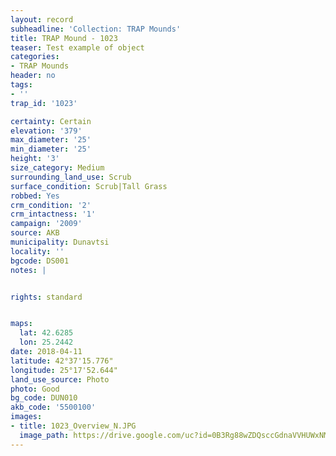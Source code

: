 ```yaml
---
layout: record
subheadline: 'Collection: TRAP Mounds'
title: TRAP Mound - 1023
teaser: Test example of object
categories:
- TRAP Mounds
header: no
tags:
- ''
trap_id: '1023'

certainty: Certain
elevation: '379'
max_diameter: '25'
min_diameter: '25'
height: '3'
size_category: Medium
surrounding_land_use: Scrub
surface_condition: Scrub|Tall Grass
robbed: Yes
crm_condition: '2'
crm_intactness: '1'
campaign: '2009'
source: AKB
municipality: Dunavtsi
locality: ''
bgcode: DS001
notes: |


rights: standard


maps:
  lat: 42.6285
  lon: 25.2442
date: 2018-04-11
latitude: 42°37'15.776"
longitude: 25°17'52.644"
land_use_source: Photo
photo: Good
bg_code: DUN010
akb_code: '5500100'
images:
- title: 1023_Overview_N.JPG
  image_path: https://drive.google.com/uc?id=0B3Rg88wZDQsccGdnaVVHUWxNMm8
---
```

